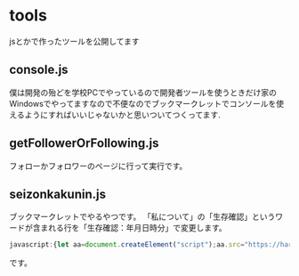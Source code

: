 # tools
jsとかで作ったツールを公開してます

## console.js
僕は開発の殆どを学校PCでやっているので開発者ツールを使うときだけ家のWindowsでやってますなので不便なのでブックマークレットでコンソールを使えるようにすればいいじゃないかと思いついてつくってます.
## getFollowerOrFollowing.js  
フォローかフォロワーのページに行って実行です。  
## seizonkakunin.js
ブックマークレットでやるやつです。
「私について」の「生存確認」というワードが含まれる行を「生存確認：年月日時分」で変更します。
```js
javascript:{let aa=document.createElement("script");aa.src="https://haru-ymth.github.io/tools/seizonkakunin.js";document.body.appendChild(aa);}
```
です。
